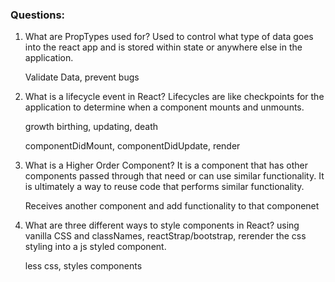 
### Questions:

1.  What are PropTypes used for?
    Used to control what type of data goes into the react app and is stored within state or anywhere else in the application.

    Validate Data, prevent bugs

2.  What is a lifecycle event in React?
    Lifecycles are like checkpoints for the application to determine when a component mounts and unmounts.

    growth birthing, updating, death 

    componentDidMount, componentDidUpdate, render

3.  What is a Higher Order Component?
    It is a component that has other components passed through that need or can use similar functionality. It is ultimately a way to reuse code that performs similar functionality.

    Receives another component and add functionality to that componenet

4.  What are three different ways to style components in React?
    using vanilla CSS and classNames, reactStrap/bootstrap, rerender the css styling into a js styled component.

    less css, styles components